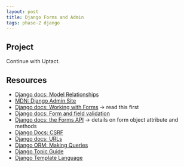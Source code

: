 ```yaml
---
layout: post
title: Django Forms and Admin
tags: phase-2 django
---
```



## Project

Continue with Uptact.

## Resources

* [Django docs: Model Relationships](https://docs.djangoproject.com/en/3.0/topics/db/models/#relationships)
* [MDN: Django Admin Site](https://developer.mozilla.org/en-US/docs/Learn/Server-side/Django/Admin_site)
* [Django docs: Working with Forms](https://docs.djangoproject.com/en/3.0/topics/forms/) -> read this first
* [Django docs: Form and field validation](https://docs.djangoproject.com/en/3.0/ref/forms/validation/)
* [Django docs: the Forms API](https://docs.djangoproject.com/en/3.0/ref/forms/api/) -> details on form object attribute and methods
* [Django Docs: CSRF](https://docs.djangoproject.com/en/3.0/ref/csrf/)
* [Django docs: URLs](https://docs.djangoproject.com/en/3.0/topics/http/urls/)
* [Django ORM: Making Queries](https://docs.djangoproject.com/en/3.0/topics/db/queries/)
* [Django Topic Guide](https://docs.djangoproject.com/en/3.0/topics/)
* [Django Template Language](https://docs.djangoproject.com/en/3.0/ref/templates/)

